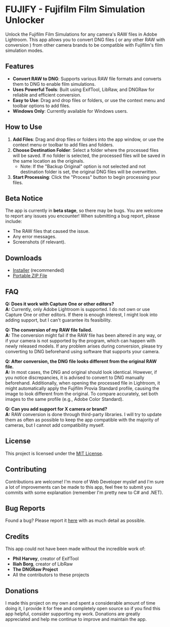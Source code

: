 # FUJIFY - Fujifilm Film Simulation Unlocker
Unlock the Fujifilm Film Simulations for any camera's RAW files in Adobe Lightroom. This app allows you to convert DNG files ( or any other RAW with conversion ) from other camera brands to be compatible with Fujifilm's film simulation modes.

## Features

- **Convert RAW to DNG**: Supports various RAW file formats and converts them to DNG to enable film simulations.
- **Uses Powerful Tools**: Built using ExifTool, LibRaw, and DNGRaw for reliable and efficient conversion.
- **Easy to Use**: Drag and drop files or folders, or use the context menu and toolbar options to add files.
- **Windows Only**: Currently available for Windows users.

## How to Use

1. **Add Files**: Drag and drop files or folders into the app window, or use the context menu or toolbar to add files and folders.
2. **Choose Destination Folder**: Select a folder where the processed files will be saved. If no folder is selected, the processed files will be saved in the same location as the originals.
   - Note: If the "Backup Original" option is not selected and not destination folder is set, the original DNG files will be overwritten.
3. **Start Processing**: Click the "Process" button to begin processing your files.
   
## Beta Notice

The app is currently in **beta stage**, so there may be bugs. You are welcome to report any issues you encounter! When submitting a bug report, please include:

- The RAW files that caused the issue.
- Any error messages.
- Screenshots (if relevant).
  
## Downloads

- [Installer](#) (recommended)
- [Portable ZIP File](#)

## FAQ

**Q: Does it work with Capture One or other editors?**  
**A:** Currently, only Adobe Lightroom is supported. I do not own or use Capture One or other editors. If there is enough interest, I might look into adding support, but I can't guarantee its feasibility.

**Q: The conversion of my RAW file failed.**  
**A:** The conversion might fail if the RAW file has been altered in any way, or if your camera is not supported by the program, which can happen with newly released models. If any problem arises during conversion, please try converting to DNG beforehand using software that supports your camera.

**Q: After conversion, the DNG file looks different from the original RAW file.**  
**A:** In most cases, the DNG and original should look identical. However, if you notice discrepancies, it is advised to convert to DNG manually beforehand. Additionally, when opening the processed file in Lightroom, it might automatically apply the Fujifilm Provia Standard profile, causing the image to look different from the original. To compare accurately, set both images to the same profile (e.g., Adobe Color Standard).

**Q: Can you add support for X camera or brand?**  
**A:** RAW conversion is done through third-party libraries. I will try to update them as often as possible to keep the app compatible with the majority of cameras, but I cannot add compatibility myself.

## License

This project is licensed under the [MIT License](LICENSE).

## Contributing

Contributions are welcome! I'm more of Web Developer myslef and I'm sure a lot of improvements can be made to this app, feel free to submit you commits with some explanation (remember I'm pretty new to C# and .NET).

## Bug Reports

Found a bug? Please report it [here](#) with as much detail as possible.


## Credits

This app could not have been made without the incredible work of:

- **Phil Harvey**, creator of ExifTool
- **Iliah Borg**, creator of LibRaw
- **The DNGRaw Project**
- All the contributors to these projects

## Donations

I made this project on my own and spent a considerable amount of time doing it, I provide it for free and completely open source so if you find this app helpful, consider supporting my work. Donations are greatly appreciated and help me continue to improve and maintain the app.
